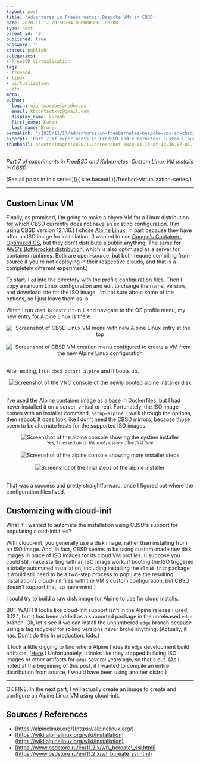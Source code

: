 ```yaml
---
layout: post
title: 'Adventures in Freebernetes: Bespoke VMs in CBSD'
date: 2020-11-17 20:58:34.000000000 -08:00
type: post
parent_id: '0'
published: true
password: ''
status: publish
categories:
- FreeBSD Virtualization
tags:
- freebsd
- linux
- virtualization
- zfs
meta:
author:
  login: nightmarebeforedevops
  email: kbcontactxyz@gmail.com
  display_name: karenb
  first_name: Karen
  last_name: Bruner
permalink: "/2020/11/17/adventures-in-freebernetes-bespoke-vms-in-cbsd/"
excerpt: 'Part 7 of experiments in FreeBSD and Kubernetes: Custom Linux VM Installs in CBSD'
thumbnail: assets/images/2020/11/screenshot-2020-11-15-at-13.36.07-01.jpeg
---
```


_Part 7 of experiments in FreeBSD and Kubernetes: Custom Linux VM Installs in CBSD_


[See all posts in this series]({{ site.baseurl }}/freebsd-virtualization-series/)


* * *

## Custom Linux VM


Finally, as promised, I'm going to make a bhyve VM for a Linux distribution for which CBSD currently does not have an existing configuration. (I'm using CBSD version 12.1.16.) I chose [Alpine Linux](https://alpinelinux.org/), in part because they have offer an ISO image for installation. (I wanted to use [Google's Container-Optimized OS](https://cloud.google.com/container-optimized-os), but they don't distribute a public anything. The same for [AWS's Bottlerocket distribution](https://aws.amazon.com/bottlerocket/), which is also optimized as a server for container runtimes. Both are open-source, but both require compiling from source if you're not deploying in their respective clouds, and that is a completely different experiment.)


To start, I `cd` into the directory with the profile configuration files. Then I copy a random Linux configuration and edit to change the name, version, and download site for the ISO image. I'm not sure about some of the options, so I just leave them as-is.


<script src="https://gist.github.com/kbruner/6705e99299bf53b9edadaf10d98d1c1a.js"></script>


When I run `cbsd bconstruct-tui` and navigate to the OS profile menu, my new entry for Alpine Linux is there.


<div align="center">
<img
src="{{ site.baseurl }}/assets/images/2020/11/screenshot-2020-11-15-at-13.36.19-01.jpeg"
alt="Screenshot of CBSD Linux VM menu with new Alpine Linux entry at the top">
</div>
<br>



<div align="center">
<img
src="{{ site.baseurl }}/assets/images/2020/11/screenshot-2020-11-15-at-13.36.07-01.jpeg"
alt="Screenshot of CBSD VM creation menu configured to create a VM from the new Alpine Linux configuration">
</div>
<br>


After exiting, I run `cbsd bstart alpine` and it boots up.


<script src="https://gist.github.com/kbruner/d68248271be3304044f728a0bc1c681b.js"></script>


<div align="center">
<img
src="{{ site.baseurl }}/assets/images/2020/11/screenshot-2020-11-15-at-13.52.54.png"
alt="Screenshot of the VNC console of the newly booted alpine installer disk">
</div>
<br>



I've used the Alpine container image as a base in Dockerfiles, but I had never installed it on a server, virtual or real. Fortunately, the ISO image comes with an installer command, `setup-alpine`. I walk through the options, then reboot. It does look like I don't need the CBSD mirrors, because those seem to be alternate hosts for the supported ISO images.


<div align="center">
<img
src="{{ site.baseurl }}/assets/images/2020/11/screenshot-2020-11-15-at-15.35.32.png"
alt="Screenshot of the alpine console showing the system installer">
<br>
<i><small>
Yes, I messed up on the root password the first time
</small></i>
</div>
<br>


<div align="center">
<img
src="{{ site.baseurl }}/assets/images/2020/11/screenshot-2020-11-15-at-16.24.05.png"
alt="Screenshot of the alpine console showing more installer steps">
</div>
<br>



<div align="center">
<img
src="{{ site.baseurl }}/assets/images/2020/11/screenshot-2020-11-15-at-20.37.06.png"
alt="Screenshot of the final steps of the alpine installer">
</div>
<br>



That was a success and pretty straightforward, once I figured out where the configuration files lived.


## Customizing with cloud-init


What if I wanted to automate the installation using CBSD's support for populating cloud-init files?


With cloud-init, you generally use a disk image, rather than installing from an ISO image. And, in fact, CBSD seems to be using custom-made raw disk images in place of ISO images for its cloud VM profiles. (I suppose you could still make starting with an ISO image work, if booting the ISO triggered a totally automated installation, including installing the `cloud-init` package; it would still need to be a two-step process to populate the resulting installation's cloud-init files with the VM's custom configuration, but CBSD doesn't support that, so nevermind.)


I could try to build a raw disk image for Alpine to use for cloud installs.


BUT WAIT! It looks like cloud-init support isn't in the Alpine release I used, 3.12.1, but it _has_ been added as a supported package in the unreleased `edge` branch. Ok, let's see if we can install the unnumbered `edge` branch because using a tag recycled for rolling versions never broke anything. (Actually, it has. Don't do this in production, kids.)


It took a little digging to find where Alpine hides its `edge` development build artifacts. ([Here](http://dl-cdn.alpinelinux.org/alpine/edge/releases/).) Unfortunately, it looks like they stopped building ISO images or other artifacts for `edge` several years ago, so that's out. (As I noted at the beginning of this post, if I wanted to compile an entire distribution from source, I would have been using another distro.)


* * *

OK FINE. In the next part, I will actually create an image to create and configure an Alpine Linux VM using cloud-init.


## Sources / References


- [https://alpinelinux.org/](https://alpinelinux.org/)
- [https://wiki.alpinelinux.org/wiki/Installation](https://wiki.alpinelinux.org/wiki/Installation)
- [https://www.bsdstore.ru/en/11.2.x/wf\_bcreate\_ssi.html](https://www.bsdstore.ru/en/11.2.x/wf_bcreate_ssi.html)


